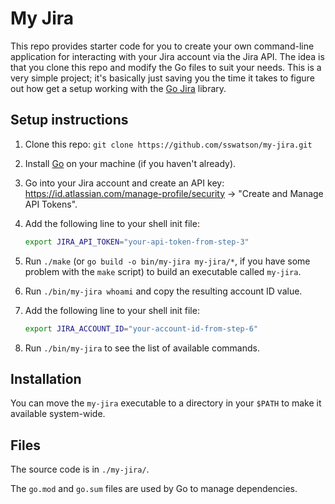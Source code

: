 
# My Jira

This repo provides starter code for you to create your own command-line application for interacting with your Jira account via the Jira API. The idea is that you clone this repo and modify the Go files to suit your needs. This is a very simple project; it's basically just saving you the time it takes to figure out how get a setup working with the [Go Jira](https://github.com/andygrunwald/go-jira) library.


## Setup instructions

1. Clone this repo: `git clone https://github.com/sswatson/my-jira.git`
2. Install [Go](https://golang.org/doc/install) on your machine (if you haven't already).
3. Go into your Jira account and create an API key: https://id.atlassian.com/manage-profile/security -> "Create and Manage API Tokens".
4. Add the following line to your shell init file:

    ```bash
    export JIRA_API_TOKEN="your-api-token-from-step-3"
    ```

5. Run `./make` (or `go build -o bin/my-jira my-jira/*`, if you have some problem with the `make` script) to build an executable called `my-jira`.
6. Run `./bin/my-jira whoami` and copy the resulting account ID value.
7. Add the following line to your shell init file:

    ```bash
    export JIRA_ACCOUNT_ID="your-account-id-from-step-6"
    ```

8. Run `./bin/my-jira` to see the list of available commands.

## Installation

You can move the `my-jira` executable to a directory in your `$PATH` to make it available system-wide.

## Files

The source code is in `./my-jira/`.

The `go.mod` and `go.sum` files are used by Go to manage dependencies.